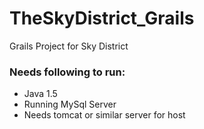 # TheSkyDistrict_Grails
Grails Project for Sky District

### Needs following to run:
* Java 1.5
* Running MySql Server
* Needs tomcat or similar server for host


